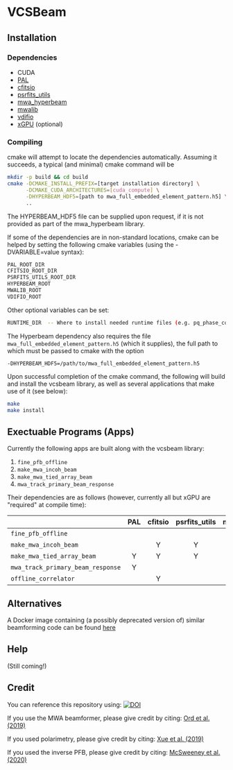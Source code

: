 VCSBeam
======

Installation
------

### Dependencies

 - CUDA
 - [PAL](https://github.com/Starlink/pal)
 - [cfitsio](https://heasarc.gsfc.nasa.gov/fitsio/)
 - [psrfits\_utils](https://github.com/demorest/psrfits_utils)
 - [mwa\_hyperbeam](https://github.com/mwatelescope/mwa_hyperbeam)
 - [mwalib](https://github.com/MWATelescope/mwalib)
 - [vdifio](https://github.com/demorest/vdifio)
 - [xGPU](https://github.com/GPU-correlators/xGPU) (optional)

### Compiling

cmake will attempt to locate the dependencies automatically. Assuming it succeeds, a typical (and minimal) cmake command will be

```bash
mkdir -p build && cd build
cmake -DCMAKE_INSTALL_PREFIX=[target installation directory] \
      -DCMAKE_CUDA_ARCHITECTURES=[cuda_compute] \
      -DHYPERBEAM_HDF5=[path to mwa_full_embedded_element_pattern.h5] \
      ..
```

The HYPERBEAM\_HDF5 file can be supplied upon request, if it is not provided as part of the mwa\_hyperbeam library.

If some of the dependencies are in non-standard locations, cmake can be helped by setting the following cmake variables (using the -DVARIABLE=value syntax):
```bash
PAL_ROOT_DIR
CFITSIO_ROOT_DIR
PSRFITS_UTILS_ROOT_DIR
HYPERBEAM_ROOT
MWALIB_ROOT
VDIFIO_ROOT
```

Other optional variables can be set:
```bash
RUNTIME_DIR  -- Where to install needed runtime files (e.g. pq_phase_correction.txt)
```

The Hyperbeam dependency also requires the file `mwa_full_embedded_element_pattern.h5` (which it supplies), the full path to which must be passed to cmake with the option
```
-DHYPERBEAM_HDF5=/path/to/mwa_full_embedded_element_pattern.h5
```

Upon successful completion of the cmake command, the following will build and install the vcsbeam library, as well as several applications that make use of it (see below):
```bash
make
make install
```

Exectuable Programs (Apps)
------
Currently the following apps are built along with the vcsbeam library:
1. `fine_pfb_offline`
2. `make_mwa_incoh_beam`
3. `make_mwa_tied_array_beam`
4. `mwa_track_primary_beam_response`

Their dependencies are as follows (however, currently all but xGPU are "required" at compile time):

|                                   | PAL | cfitsio | psrfits\_utils | mwa\_hyperbeam | mwalib | vdifio | xGPU |
|-----------------------------------|:---:|:-------:|:--------------:|:--------------:|:------:|:------:|:----:|
| `fine_pfb_offline`                |     |         |                |                |    Y   |        |      |
| `make_mwa_incoh_beam`             |     |    Y    |        Y       |                |    Y   |        |      |
| `make_mwa_tied_array_beam`        |  Y  |    Y    |        Y       |        Y       |    Y   |    Y   |      |
| `mwa_track_primary_beam_response` |  Y  |         |                |        Y       |    Y   |        |      |
| `offline_correlator`              |     |    Y    |                |                |        |        |   Y  |

Alternatives
------
A Docker image containing (a possibly deprecated version of) similar beamforming code can be found [here](https://cloud.docker.com/u/cirapulsarsandtransients/repository/docker/cirapulsarsandtransients/vcstools)

Help
------
(Still coming!)

Credit
------
You can reference this repository using: 
[![DOI](https://zenodo.org/badge/DOI/10.5281/zenodo.3762792.svg)](https://doi.org/10.5281/zenodo.3762792)

If you use the MWA beamformer, please give credit by citing:
[Ord et al. (2019)](https://ui.adsabs.harvard.edu/abs/2019PASA...36...30O/abstract)

If you used polarimetry, please give credit by citing: 
[Xue et al. (2019)](https://ui.adsabs.harvard.edu/abs/2019PASA...36...25X/abstract)

If you used the inverse PFB, please give credit by citing:
[McSweeney et al. (2020)](http://dx.doi.org/10.1017/pasa.2020.24)
